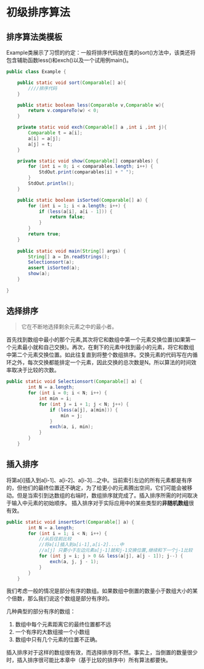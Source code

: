 # 初级排序算法
## 排序算法类模板
Example类展示了习惯的约定：一般将排序代码放在类的sort()方法中，该类还将包含辅助函数less()和exch()以及一个试用例main()。
```java
public class Example {

    public static void sort(Comparable[] a){
        ////排序代码
    }

    public static boolean less(Comparable v,Comparable w){
        return v.compareTo(w) < 0;
    }

    private static void exch(Comparable[] a ,int i ,int j){
        Comparable t = a[i];
        a[i] = a[j];
        a[j] = t;
    }

    private static void show(Comparable[] comparables) {
        for (int i = 0; i < comparables.length; i++) {
            StdOut.print(comparables[i] + " ");
        }
        StdOut.println();
    }

    public static boolean isSorted(Comparable[] a) {
        for (int i = 1; i < a.length; i++) {
            if (less(a[i], a[i - 1])) {
                return false;
            }
        }
        return true;
    }
    
    public static void main(String[] args) {
        String[] a = In.readStrings();
        Selectionsort(a);
        assert isSorted(a);
        show(a);
    }
    
}

```
## 选择排序
>它在不断地选择剩余元素之中的最小者。

首先找到数组中最小的那个元素,其次将它和数组中第一个元素交换位置(如果第一个元素最小就和自己交换)。再次，在剩下的元素中找到最小的元素，将它和数组中第二个元素交换位置。如此往复直到将整个数组排序。交换元素的代码写在内循环之外，每次交换都能排定一个元素，因此交换的总次数是N。所以算法的时间效率取决于比较的次数。

```java
public static void Selectionsort(Comparable[] a) {
        int N = a.length;
        for (int i = 0; i < N; i++) {
            int min = i;
            for (int j = i + 1; j < N; j++) {
                if (less(a[j], a[min])) {
                    min = j;
                }
                exch(a, i, min);
            }
        }
    }
```
## 插入排序
将第a[i]插入到a[i-1]、a[i-2]、a[i-3]...之中。当前索引左边的所有元素都是有序的，但他们的最终位置还不确定，为了给更小的元素腾出空间，它们可能会被移动。但是当索引到达数组的右端时，数组排序就完成了。插入排序所需的时间取决于输入中元素的初始顺序。 插入排序对于实际应用中的某些类型的**非随机数组**很有效。
```java
public static void insertSort(Comparable[] a) {
        int N = a.length;
        for (int i = 1; i < N; i++) {
            //从后往前比较
            //将a[i]插入到a[i-1],a[i-2]....中
            //a[j] 只要小于左边元素a[j-1]就和j-1交换位置,继续和下一个j-1比较
            for (int j = i; j > 0 && less(a[j], a[j - 1]); j--) {
                exch(a, j, j - 1);
            }
        }
    }
```
我们考虑一般的情况是部分有序的数组。如果数组中倒置的数量小于数组大小的某个倍数，那么我们说这个数组是部分有序的。

几种典型的部分有序的数组： 
1. 数组中每个元素距离它的最终位置都不远 
2. 一个有序的大数组接一个小数组 
3. 数组中只有几个元素的位置不正确。 

插入排序对于这样的数组很有效，而选择排序则不然。事实上，当倒置的数量很少时，插入排序很可能比本章中（基于比较的排序中）所有算法都要快。